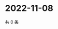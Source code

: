 # 2022-11-08

共 0 条

<!-- BEGIN WEIBO -->
<!-- 最后更新时间 Tue Nov 08 2022 06:17:47 GMT+0800 (China Standard Time) -->

<!-- END WEIBO -->
